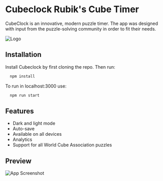
# Cubeclock Rubik's Cube Timer

CubeClock is an innovative, modern puzzle timer. The app was designed with input from the puzzle-solving community in order to fit their needs. 


![Logo](https://firebasestorage.googleapis.com/v0/b/portfolio-assets.appspot.com/o/timer%2Fsplash_icon.png?alt=media&token=2efeec1b-37ba-4954-822f-224d8dca946b)

    
## Installation 

Install Cubeclock by first cloning the repo. Then run:

```bash 
  npm install
```

To run in localhost:3000 use:

```bash 
  npm run start
```
    
## Features

- Dark and light mode
- Auto-save 
- Available on all devices
- Analytics
- Support for all World Cube Association puzzles

  
## Preview

![App Screenshot](https://firebasestorage.googleapis.com/v0/b/portfolio-assets.appspot.com/o/timer%2Ftimer-preview.png?alt=media&token=8e689378-c5ab-4df4-bb04-81e7cd1e6981)

  